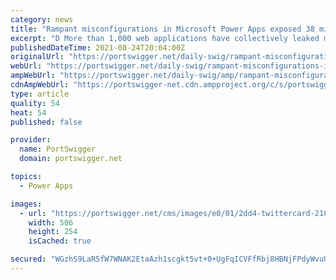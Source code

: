 ```yaml
---
category: news
title: "Rampant misconfigurations in Microsoft Power Apps exposed 38 million records"
excerpt: "D More than 1,000 web applications have collectively leaked millions of records containing sensitive personal data because of misconfigurations in Microsoft Power Apps, a cybersecurity firm has revealed."
publishedDateTime: 2021-08-24T20:04:00Z
originalUrl: "https://portswigger.net/daily-swig/rampant-misconfigurations-in-microsoft-power-apps-exposed-38-million-records"
webUrl: "https://portswigger.net/daily-swig/rampant-misconfigurations-in-microsoft-power-apps-exposed-38-million-records"
ampWebUrl: "https://portswigger.net/daily-swig/amp/rampant-misconfigurations-in-microsoft-power-apps-exposed-38-million-records"
cdnAmpWebUrl: "https://portswigger-net.cdn.ampproject.org/c/s/portswigger.net/daily-swig/amp/rampant-misconfigurations-in-microsoft-power-apps-exposed-38-million-records"
type: article
quality: 54
heat: 54
published: false

provider:
  name: PortSwigger
  domain: portswigger.net

topics:
  - Power Apps

images:
  - url: "https://portswigger.net/cms/images/e0/01/2dd4-twittercard-210824-microsoft-main.jpg"
    width: 506
    height: 254
    isCached: true

secured: "WGzhS9LaR5fW7WNAK2EtaAzh1scgkt5vt+0+UgFqICVFfRbj8HBNjFPdyWvuUkiRH8avS4tZim32MIF5zd57LIjSXRjErealV1jYAUsnl6wO1KBptFBvfkJ4YOZucT8iPAgJ8Lt3nShTc9MhxdFVHmc0q4Ugk7f73aoZLVlmqO08AVjRW7vvClrxSGUaaWH2iMnkd4nWeu/CW183ORj/gT7V1lBBo3LwLWYxjtaZNs8iDVpHTNLGeixqB5HMg0KDzLjCu35FtbmYu8DArwCYr7VA5v9YrXIQp3oKhJom73Ds+GF88jlBBiQ0OyPWh1z2AbTP5emXnEvShPlrUDJwkXk5+or1BxqBqZ00JrmJRys=;EPDALfvTnl8YfPYtXloIvw=="
---
```


